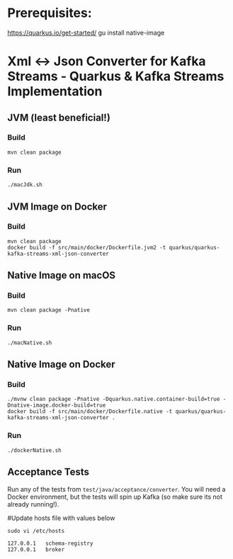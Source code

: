 # Prerequisites:
https://quarkus.io/get-started/
gu install native-image


# Xml <-> Json Converter for Kafka Streams - Quarkus & Kafka Streams Implementation

## JVM (least beneficial!)
### Build
```
mvn clean package 
```

### Run
```
./macJdk.sh
```
## JVM Image on Docker
### Build
```
mvn clean package
docker build -f src/main/docker/Dockerfile.jvm2 -t quarkus/quarkus-kafka-streams-xml-json-converter
```

## Native Image on macOS
### Build
```
mvn clean package -Pnative
```

### Run
```
./macNative.sh
```

## Native Image on Docker
### Build
```
./mvnw clean package -Pnative -Dquarkus.native.container-build=true -Dnative-image.docker-build=true
docker build -f src/main/docker/Dockerfile.native -t quarkus/quarkus-kafka-streams-xml-json-converter .

```

### Run
```
./dockerNative.sh
```

## Acceptance Tests
Run any of the tests from `test/java/acceptance/converter`. You will need a Docker environment, but the tests will spin 
up Kafka (so make sure its not already running!).

#Update hosts file with values below
```
sudo vi /etc/hosts

127.0.0.1	schema-registry
127.0.0.1	broker
```